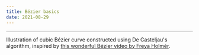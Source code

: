```yaml
---
title: Bézier basics
date: 2021-08-29
---
```


<script defer src="{{ "/assets/lib/three-r131.min.js" | url }}"></script>
<script defer src="{{ "/assets/lib/p5-1.4.0.min.js" | url }}"></script>
<script defer src="{{ "/assets/p5js/01-bezier-basics.js" | url }}"></script>

<div class="fig dt w-100">
    <div id="parent" class="dtc v-mid tc">
    </div>
</div>
<div class="fig dt w-100">
    <div id="parent2" class="dtc v-mid tc">
    </div>
</div>
<div class="fig dt w-100">
    <div id="parent3" class="dtc v-mid tc">
    </div>
</div>
<div class="fig dt w-100">
    <div id="parent4" class="dtc v-mid tc">
    </div>
</div>
<div class="fig dt w-100">
    <div id="parent5" class="dtc v-mid tc">
    </div>
</div>
<div class="fig dt w-100">
    <div id="parent6" class="dtc v-mid tc">
    </div>
</div>
<div class="fig dt w-100">
    <div id="parent7" class="dtc v-mid tc">
    </div>
</div>
<div class="fig dt w-100">
    <div id="parent8" class="dtc v-mid tc">
    </div>
</div>

---

Illustration of cubic Bézier curve constructed using De Casteljau's algorithm, inspired by [this wonderful Bézier video by Freya Holmér](https://www.youtube.com/watch?v=aVwxzDHniEw).
